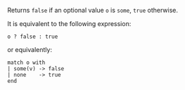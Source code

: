 Returns `false` if an optional value `o` is `some`, `true` otherwise.

It is equivalent to the following expression:
```archetype
o ? false : true
```

or equivalently:
```archetype
match o with
| some(v) -> false
| none    -> true
end
```